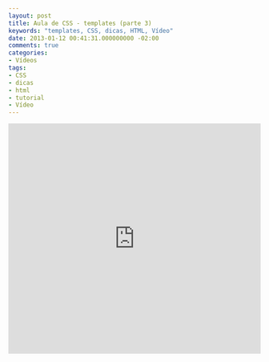 ```yaml
---
layout: post
title: Aula de CSS - templates (parte 3)
keywords: "templates, CSS, dicas, HTML, Vídeo"
date: 2013-01-12 00:41:31.000000000 -02:00
comments: true
categories:
- Vídeos
tags:
- CSS
- dicas
- html
- tutorial
- Vídeo
---
```


<div class="video-responsive">
  <iframe src="http://www.youtube.com/embed/fB18HZi-hdQ" height="460" width="100%" allowfullscreen="" frameborder="0"></iframe>
</div>
